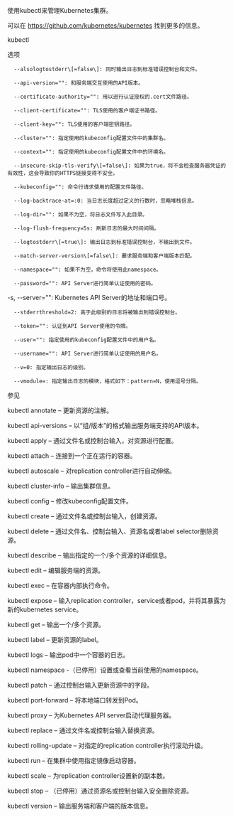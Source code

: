 使用kubectl来管理Kubernetes集群。



可以在  https://github.com/kubernetes/kubernetes   找到更多的信息。



kubectl

选项

      --alsologtostderr\[=false\]: 同时输出日志到标准错误控制台和文件。

      --api-version="": 和服务端交互使用的API版本。

      --certificate-authority="": 用以进行认证授权的.cert文件路径。

      --client-certificate="": TLS使用的客户端证书路径。

      --client-key="": TLS使用的客户端密钥路径。

      --cluster="": 指定使用的kubeconfig配置文件中的集群名。

      --context="": 指定使用的kubeconfig配置文件中的环境名。

      --insecure-skip-tls-verify\[=false\]: 如果为true，将不会检查服务器凭证的有效性，这会导致你的HTTPS链接变得不安全。

      --kubeconfig="": 命令行请求使用的配置文件路径。

      --log-backtrace-at=:0: 当日志长度超过定义的行数时，忽略堆栈信息。

      --log-dir="": 如果不为空，将日志文件写入此目录。

      --log-flush-frequency=5s: 刷新日志的最大时间间隔。

      --logtostderr\[=true\]: 输出日志到标准错误控制台，不输出到文件。

      --match-server-version\[=false\]: 要求服务端和客户端版本匹配。

      --namespace="": 如果不为空，命令将使用此namespace。

      --password="": API Server进行简单认证使用的密码。

  -s, --server="": Kubernetes API Server的地址和端口号。

      --stderrthreshold=2: 高于此级别的日志将被输出到错误控制台。

      --token="": 认证到API Server使用的令牌。

      --user="": 指定使用的kubeconfig配置文件中的用户名。

      --username="": API Server进行简单认证使用的用户名。

      --v=0: 指定输出日志的级别。

      --vmodule=: 指定输出日志的模块，格式如下：pattern=N，使用逗号分隔。

参见

kubectl annotate – 更新资源的注解。

kubectl api-versions – 以“组/版本”的格式输出服务端支持的API版本。

kubectl apply – 通过文件名或控制台输入，对资源进行配置。

kubectl attach – 连接到一个正在运行的容器。

kubectl autoscale – 对replication controller进行自动伸缩。

kubectl cluster-info – 输出集群信息。

kubectl config – 修改kubeconfig配置文件。

kubectl create – 通过文件名或控制台输入，创建资源。

kubectl delete – 通过文件名、控制台输入、资源名或者label selector删除资源。

kubectl describe – 输出指定的一个/多个资源的详细信息。

kubectl edit – 编辑服务端的资源。

kubectl exec – 在容器内部执行命令。

kubectl expose – 输入replication controller，service或者pod，并将其暴露为新的kubernetes service。

kubectl get – 输出一个/多个资源。

kubectl label – 更新资源的label。

kubectl logs – 输出pod中一个容器的日志。

kubectl namespace -（已停用）设置或查看当前使用的namespace。

kubectl patch – 通过控制台输入更新资源中的字段。

kubectl port-forward – 将本地端口转发到Pod。

kubectl proxy – 为Kubernetes API server启动代理服务器。

kubectl replace – 通过文件名或控制台输入替换资源。

kubectl rolling-update – 对指定的replication controller执行滚动升级。

kubectl run – 在集群中使用指定镜像启动容器。

kubectl scale – 为replication controller设置新的副本数。

kubectl stop – （已停用）通过资源名或控制台输入安全删除资源。

kubectl version – 输出服务端和客户端的版本信息。

